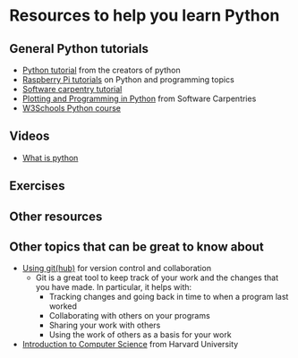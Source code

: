 # Resources to help you learn Python

## General Python tutorials

- [Python tutorial](https://docs.python.org/3/tutorial/index.html) from the creators of python
- [Raspberry Pi tutorials](https://www.raspberrypi.org/courses/learn-python) on Python and programming topics 
- [Software carpentry tutorial](https://swcarpentry.github.io/python-novice-inflammation/)
- [Plotting and Programming in Python](https://swcarpentry.github.io/python-novice-gapminder/) from Software Carpentries
- [W3Schools Python course](https://www.w3schools.com/python/default.asp)

## Videos

- [What is python](https://www.youtube.com/watch?v=Y8Tko2YC5hA)

## Exercises

## Other resources

## Other topics that can be great to know about

- [Using git(hub)](https://docs.github.com/en/get-started/start-your-journey/about-github-and-git) for version control and collaboration
  - Git is a great tool to keep track of your work and the changes that you have made. In particular, it helps with:
    - Tracking changes and going back in time to when a program last worked
    - Collaborating with others on your programs
    - Sharing your work with others
    - Using the work of others as a basis for your work
- [Introduction to Computer Science](https://pll.harvard.edu/course/cs50-introduction-computer-science) from Harvard University